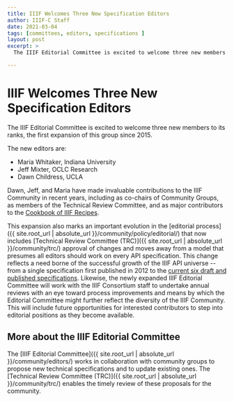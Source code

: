 ```yaml
---
title: IIIF Welcomes Three New Specification Editors
author: IIIF-C Staff
date: 2021-03-04
tags: [committees, editors, specifications ]
layout: post
excerpt: >
  The IIIF Editorial Committee is excited to welcome three new members to its ranks, the first expansion of this group since 2015.

---
```


# IIIF Welcomes Three New Specification Editors

The IIIF Editorial Committee is excited to welcome three new members to its ranks, the first expansion of this group since 2015.

The new editors are:
- Maria Whitaker, Indiana University
- Jeff Mixter, OCLC Research
- Dawn Childress, UCLA

Dawn, Jeff, and Maria have made invaluable contributions to the IIIF Community in recent years, including as co-chairs of Community Groups, as members of the Technical Review Committee, and as major contributors to the [Cookbook of IIIF Recipes](https://iiif.io/api/cookbook/).  

This expansion also marks an important evolution in the [editorial process]({{ site.root_url | absolute_url }}/community/policy/editorial/) that now includes [Technical Review Committee (TRC)]({{ site.root_url | absolute_url }}/community/trc/) approval of changes and moves away from a model that presumes all editors should work on every API specification. This change reflects a need borne of the successful growth of the IIIF API universe -- from a single specification first published in 2012 to the [current six draft and published specifications](https://iiif.io/api/). Likewise, the newly expanded IIIF Editorial Committee will work with the IIIF Consortium staff to undertake annual reviews with an eye toward process improvements and means by which the Editorial Committee might further reflect the diversity of the IIIF Community. This will include future opportunities for interested contributors to step into editorial positions as they become available. 

## More about the IIIF Editorial Committee

The [IIIF Editorial Committee]({{ site.root_url | absolute_url }}/community/editors/) works in collaboration with community groups to propose new technical specifications and to update existing ones. The [Technical Review Committee (TRC)]({{ site.root_url | absolute_url }}/community/trc/) enables the timely review of these proposals for the community.